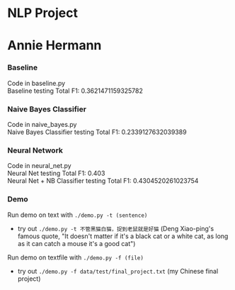 # NLP Project #  
# Annie Hermann #

### Baseline ###  
Code in baseline.py  
Baseline testing Total F1: 0.3621471159325782  

### Naive Bayes Classifier ###  
Code in naive_bayes.py  
Naive Bayes Classifier testing Total F1: 0.2339127632039389  

### Neural Network ###  
Code in neural_net.py  
Neural Net testing Total F1: 0.403  
Neural Net + NB Classifier testing Total F1: 0.4304520261023754  

### Demo ###  
Run demo on text with `./demo.py -t (sentence)`  
- try out `./demo.py -t 不管黑猫白猫，捉到老鼠就是好猫` (Deng Xiao-ping's famous quote, "It doesn't matter if it's a black cat or a white cat, as long as it can catch a mouse it's a good cat")  

Run demo on textfile with `./demo.py -f (file)`  
- try out `./demo.py -f data/test/final_project.txt` (my Chinese final project)
